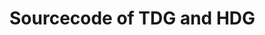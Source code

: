 <!-- # Answering Multi-Dimensional Range Queries under Local Differential Privacy -->

# Sourcecode of TDG and HDG

